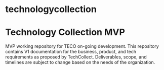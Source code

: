 # technologycollection
# Technology Collection MVP

MVP working repository for TECO on-going development. This repository contains V1 documentation for the business, product, and tech requirements as proposed by TechCollect. Deliverables, scope, and timelines are subject to change based on the needs of the organization. 
